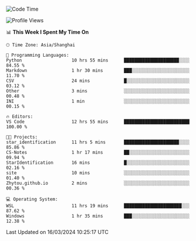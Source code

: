 <!--START_SECTION:waka-->
![Code Time](http://img.shields.io/badge/Code%20Time-1%2C544%20hrs%2042%20mins-blue)

![Profile Views](http://img.shields.io/badge/Profile%20Views-0-blue)

📊 **This Week I Spent My Time On** 

```text
🕑︎ Time Zone: Asia/Shanghai

💬 Programming Languages: 
Python                   10 hrs 55 mins      █████████████████████░░░░   84.55 % 
Markdown                 1 hr 30 mins        ███░░░░░░░░░░░░░░░░░░░░░░   11.70 % 
CSV                      24 mins             █░░░░░░░░░░░░░░░░░░░░░░░░   03.12 % 
Other                    3 mins              ░░░░░░░░░░░░░░░░░░░░░░░░░   00.48 % 
INI                      1 min               ░░░░░░░░░░░░░░░░░░░░░░░░░   00.15 % 

🔥 Editors: 
VS Code                  12 hrs 55 mins      █████████████████████████   100.00 % 

🐱‍💻 Projects: 
star_identification      11 hrs 5 mins       █████████████████████░░░░   85.86 % 
CS-Notes                 1 hr 17 mins        ██░░░░░░░░░░░░░░░░░░░░░░░   09.94 % 
StarIdentification       16 mins             █░░░░░░░░░░░░░░░░░░░░░░░░   02.16 % 
site                     10 mins             ░░░░░░░░░░░░░░░░░░░░░░░░░   01.40 % 
Zhytou.github.io         2 mins              ░░░░░░░░░░░░░░░░░░░░░░░░░   00.36 % 

💻 Operating System: 
WSL                      11 hrs 19 mins      ██████████████████████░░░   87.62 % 
Windows                  1 hr 35 mins        ███░░░░░░░░░░░░░░░░░░░░░░   12.38 % 
```


 Last Updated on 16/03/2024 10:25:17 UTC
<!--END_SECTION:waka-->